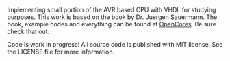 Implementing small portion of the AVR based CPU with VHDL for studying purposes. This work is based on the book by Dr. Juergen Sauermann. The book, example codes and everything can be found at [OpenCores](https://opencores.org/project/cpu_lecture). Be sure check that out.

Code is work in progress! All source code is published with MIT license. See the LICENSE file for more information.
